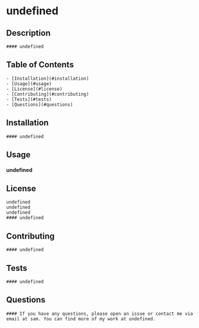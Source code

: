 # undefined

  ## Description
    #### undefined

  ## Table of Contents
    - [Installation](#installation)
    - [Usage](#usage)
    - [License](#license)
    - [Contributing](#contributing)
    - [Tests](#tests)
    - [Questions](#questions)

  ## Installation
    #### undefined

  ## Usage
  #### undefined

  ## License
    undefined
    undefined
    undefined
    #### undefined

  ## Contributing
    #### undefined

  ## Tests
    #### undefined

  ## Questions
    #### If you have any questions, please open an issue or contact me via email at sam. You can find more of my work at undefined.
    